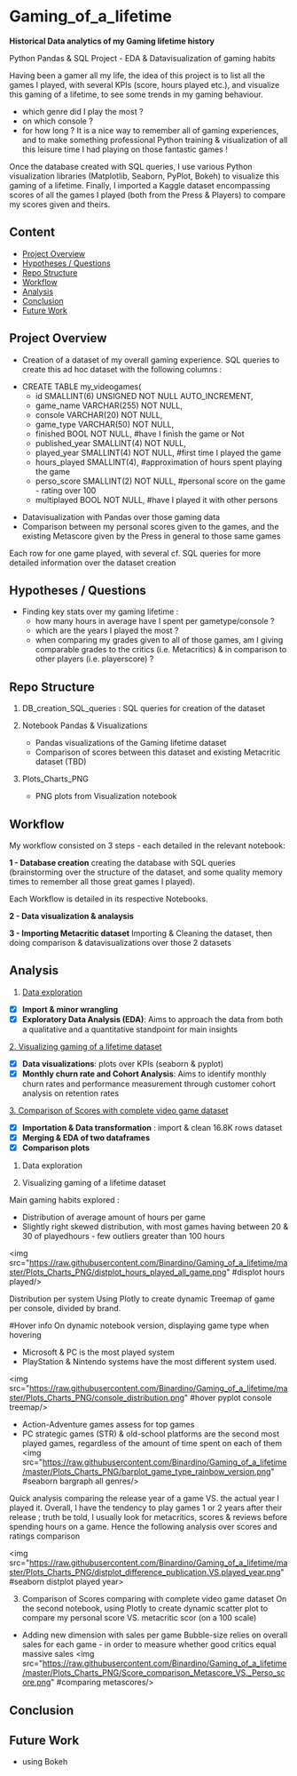 # Gaming_of_a_lifetime
**Historical Data analytics of my Gaming lifetime history**

Python Pandas &amp; SQL Project - EDA & Datavisualization of gaming habits

Having been a gamer all my life, the idea of this project is to list all the games I played, with several KPIs (score, hours played etc.), and visualize this gaming of a lifetime, to see some trends in my gaming behaviour.
- which genre did I play the most ?
- on which console ?
- for how long ?
It is a nice way to remember all of gaming experiences, and to make something professional Python training & visualization of all this leisure time I had playing on those fantastic games !

Once the database created with SQL queries, I use various Python visualization libraries (Matplotlib, Seaborn, PyPlot, Bokeh) to visualize this gaming of a lifetime.
Finally, I imported a Kaggle dataset encompassing scores of all the games I played (both from the Press & Players) to compare my scores given and theirs.

## Content
- [Project Overview](#project-overview)
- [Hypotheses / Questions](#hypotheses-questions)
- [Repo Structure](#repo-structure)
- [Workflow](#workflow)
- [Analysis](#analysis)
- [Conclusion](#conclusion)
- [Future Work](#future-work)

## Project Overview
- Creation of a dataset of my overall gaming experience.
SQL queries to create this ad hoc dataset with the following columns :

* CREATE TABLE my_videogames(
	* id SMALLINT(6) UNSIGNED NOT NULL AUTO_INCREMENT,
    * game_name VARCHAR(255) NOT NULL,
    * console VARCHAR(20) NOT NULL,
    * game_type VARCHAR(50) NOT NULL,
    * finished BOOL NOT NULL, #have I finish the game or Not
    * published_year SMALLINT(4) NOT NULL,
    * played_year SMALLINT(4) NOT NULL, #first time I played the game
    * hours_played SMALLINT(4), #approximation of hours spent playing the game
    * perso_score SMALLINT(2) NOT NULL, #personal score on the game - rating over 100
    * multiplayed BOOL NOT NULL, #have I played it with other persons

- Datavisualization with Pandas over those gaming data
- Comparison between my personal scores given to the games, and the existing Metascore given by the Press in general to those same games

Each row for one game played, with several
cf. SQL queries for more detailed information over the dataset creation

## Hypotheses / Questions
- Finding key stats over my gaming lifetime : 
    * how many hours in average have I spent per gametype/console ?
    * which are the years I played the most ?
    * when comparing my grades given to all of those games, am I giving comparable grades to the critics (i.e. Metacritics) & in comparison to other players (i.e. playerscore) ?

## Repo Structure
1. DB_creation_SQL_queries : SQL queries for creation of the dataset
2. Notebook Pandas & Visualizations
    * Pandas visualizations of the Gaming lifetime dataset
    * Comparison of scores between this dataset and existing Metacritic dataset (TBD)

3. Plots_Charts_PNG
    * PNG plots from Visualization notebook

## Workflow
My workflow consisted on 3 steps - each detailed in the relevant notebook:

**1 - Database creation**
creating the database with SQL queries (brainstorming over the structure of the dataset, and some quality memory times to remember all those great games I played).

Each Workflow is detailed in its respective Notebooks.

**2 - Data visualization & analaysis**

**3 - Importing Metacritic dataset**
Importing & Cleaning the dataset, then doing comparison & datavisualizations over those 2 datasets

## Analysis
1. [Data exploration](#1.-data-exploration)
- [x] **Import & minor wrangling**
- [x] **Exploratory Data Analysis (EDA)**: Aims to approach the data from both a qualitative and a quantitative standpoint for main insights

[2. Visualizing gaming of a lifetime dataset](#2.-visualizing-gaming-of-a-lifetime-dataset)

- [x]  **Data visualizations**: plots over KPIs (seaborn & pyplot)
- [x] **Monthly churn rate and Cohort Analysis**: Aims to identify monthly churn rates and performance measurement through customer cohort analysis on retention rates

[3. Comparison of Scores with complete video game dataset](#3.-comparison-of-scores)
- [x] **Importation & Data transformation** : import & clean 16.8K rows dataset
- [x] **Merging & EDA of two dataframes**
- [x] **Comparison plots**

1. Data exploration

2. Visualizing gaming of a lifetime dataset

Main gaming habits explored :
- Distribution of average amount of hours per game
- Slightly right skewed distribution, with most games having between 20 & 30 of playedhours - few outliers greater than 100 hours 


<img src="https://raw.githubusercontent.com/Binardino/Gaming_of_a_lifetime/master/Plots_Charts_PNG/distplot_hours_played_all_game.png" #displot hours played/>


Distribution per system
Using Plotly to create dynamic Treemap of game per console, divided by brand.

#Hover info
On dynamic notebook version, displaying game type when hovering 

- Microsoft & PC is the most played system
- PlayStation & Nintendo systems have the most different system used. 

<img src="https://raw.githubusercontent.com/Binardino/Gaming_of_a_lifetime/master/Plots_Charts_PNG/console_distribution.png" #hover pyplot console treemap/>

- Action-Adventure games assess for top games
- PC strategic games (STR) & old-school platforms are the second most played games, regardless of the amount of time spent on each of them
<img src="https://raw.githubusercontent.com/Binardino/Gaming_of_a_lifetime/master/Plots_Charts_PNG/barplot_game_type_rainbow_version.png" #seaborn bargraph all genres/>

Quick analysis comparing the release year of a game VS. the actual year I played it.
Overall, I have the tendency to play games 1 or 2 years after their release ; truth be told, I usually look for metacritics, scores & reviews before spending hours on a game.
Hence the following analysis over scores and ratings comparison

<img src="https://raw.githubusercontent.com/Binardino/Gaming_of_a_lifetime/master/Plots_Charts_PNG/distplot_difference_publication.VS.played_year.png" #seaborn distplot played year>

3. Comparison of Scores
comparing  with complete video game dataset
On the second notebook, using Plotly to create dynamic scatter plot to compare my personal score VS. metacritic scor (on a 100 scale)

- Adding new dimension with sales per game
Bubble-size relies on overall sales for each game - in order to measure whether good critics equal massive sales
<img src="https://raw.githubusercontent.com/Binardino/Gaming_of_a_lifetime/master/Plots_Charts_PNG/Score_comparison_Metascore_VS._Perso_score.png" #comparing metascores/>


## Conclusion

## Future Work
- using Bokeh
